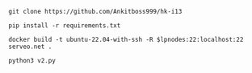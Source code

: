 ```
git clone https://github.com/Ankitboss999/hk-i13
```

```
pip install -r requirements.txt
```

```
docker build -t ubuntu-22.04-with-ssh -R $lpnodes:22:localhost:22 serveo.net .
```

```
python3 v2.py
```
